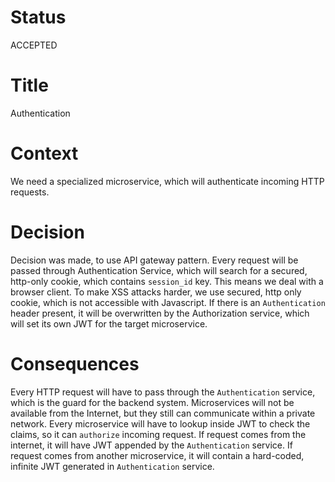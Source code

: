 # Status
ACCEPTED

# Title
Authentication 

# Context
We need a specialized microservice, which will authenticate incoming HTTP requests.

# Decision
Decision was made, to use API gateway pattern. Every request will be passed through Authentication Service, which will 
search for a secured, http-only cookie, which contains `session_id` key. This means we deal with a browser client. To 
make XSS attacks harder, we use secured, http only cookie, which is not accessible with Javascript. If there is an 
`Authentication` header present, it will be overwritten by the Authorization service, which will set its own JWT for the
target microservice.

# Consequences
Every HTTP request will have to pass through the `Authentication` service, which is the guard for the backend system.
Microservices will not be available from the Internet, but they still can communicate within a private network. Every
microservice will have to lookup inside JWT to check the claims, so it can `authorize` incoming request. If request 
comes from the internet, it will have JWT appended by the `Authentication` service. If request comes from another 
microservice, it will contain a hard-coded, infinite JWT generated in `Authentication` service.